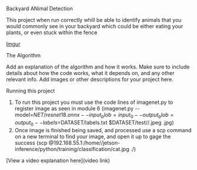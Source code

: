 Backyard ANimal Detection

This project when run correctly whill be able to identify animals that you would commonly see in your backyard which could be either eating your plants, or even stuck within the fence


[Imgur](https://i.imgur.com/nEciGOT.jpg)

The Algorithm

Add an explanation of the algorithm and how it works. Make sure to include details about how the code works, what it depends on, and any other relevant info. Add images or other descriptions for your project here. 

Running this project

1. To run this project you must use the code lines of imagenet.py to register image as seen in module 6 (imagenet.py --model=$NET/resnet18.onnx --input_blob=input_0 --output_blob=output_0 --labels=$DATASET/labels.txt $DATASET/test/<class>/<image>.jpeg <savingPlace>.jpg)
2. Once image is finished being saved, and processed use a scp command on a new terminal to find your image, and open it up to gage the success (scp <nanousername>@192.168.55.1:/home/<nanousername>/jetson-inference/python/training/classification/cat.jpg ./)

[View a video explanation here](video link)
